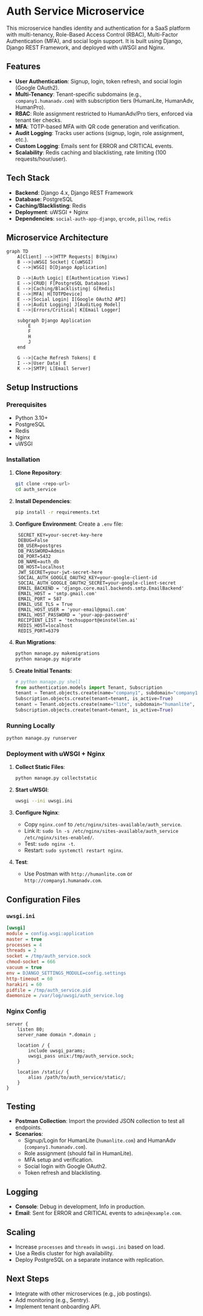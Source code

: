 # Auth Service Microservice

This microservice handles identity and authentication for a SaaS platform with multi-tenancy, Role-Based Access Control (RBAC), Multi-Factor Authentication (MFA), and social login support. It is built using Django, Django REST Framework, and deployed with uWSGI and Nginx.

## Features
- **User Authentication**: Signup, login, token refresh, and social login (Google OAuth2).
- **Multi-Tenancy**: Tenant-specific subdomains (e.g., `company1.humanadv.com`) with subscription tiers (HumanLite, HumanAdv, HumanPro).
- **RBAC**: Role assignment restricted to HumanAdv/Pro tiers, enforced via tenant tier checks.
- **MFA**: TOTP-based MFA with QR code generation and verification.
- **Audit Logging**: Tracks user actions (signup, login, role assignment, etc.).
- **Custom Logging**: Emails sent for ERROR and CRITICAL events.
- **Scalability**: Redis caching and blacklisting, rate limiting (100 requests/hour/user).

## Tech Stack
- **Backend**: Django 4.x, Django REST Framework
- **Database**: PostgreSQL
- **Caching/Blacklisting**: Redis
- **Deployment**: uWSGI + Nginx
- **Dependencies**: `social-auth-app-django`, `qrcode`, `pillow`, `redis`

## Microservice Architecture

```mermaid
graph TD
    A[Client] -->|HTTP Requests| B(Nginx)
    B -->|uWSGI Socket| C(uWSGI)
    C -->|WSGI| D[Django Application]

    D -->|Auth Logic| E[Authentication Views]
    E -->|CRUD| F[PostgreSQL Database]
    E -->|Caching/Blacklisting| G[Redis]
    E -->|MFA| H[TOTPDevice]
    E -->|Social Login| I[Google OAuth2 API]
    E -->|Audit Logging| J[AuditLog Model]
    E -->|Errors/Critical| K[Email Logger]

    subgraph Django Application
        E
        F
        H
        J
    end

    G -->|Cache Refresh Tokens| E
    I -->|User Data| E
    K -->|SMTP| L[Email Server]
```

## Setup Instructions

### Prerequisites
- Python 3.10+
- PostgreSQL
- Redis
- Nginx
- uWSGI

### Installation
1. **Clone Repository**:
   ```bash
   git clone <repo-url>
   cd auth_service
   ```

2. **Install Dependencies**:
   ```bash
   pip install -r requirements.txt
   ```

3. **Configure Environment**:
   Create a `.env` file:
   ```
    SECRET_KEY=your-secret-key-here
    DEBUG=False
    DB_USER=postgres
    DB_PASSWORD=Admin
    DB_PORT=5432
    DB_NAME=auth_db
    DB_HOST=localhost
    JWT_SECRET=your-jwt-secret-here
    SOCIAL_AUTH_GOOGLE_OAUTH2_KEY=your-google-client-id
    SOCIAL_AUTH_GOOGLE_OAUTH2_SECRET=your-google-client-secret
    EMAIL_BACKEND = 'django.core.mail.backends.smtp.EmailBackend'
    EMAIL_HOST = 'smtp.gmail.com'
    EMAIL_PORT = 587
    EMAIL_USE_TLS = True
    EMAIL_HOST_USER = 'your-email@gmail.com'
    EMAIL_HOST_PASSWORD = 'your-app-password'
    RECIPIENT_LIST = 'techsupport@einstellen.ai'
    REDIS_HOST=localhost
    REDIS_PORT=6379
   ```

4. **Run Migrations**:
   ```bash
   python manage.py makemigrations
   python manage.py migrate
   ```

5. **Create Initial Tenants**:
   ```python
   # python manage.py shell
   from authentication.models import Tenant, Subscription
   tenant = Tenant.objects.create(name="company1", subdomain="company1", tier="humanadv")
   Subscription.objects.create(tenant=tenant, is_active=True)
   tenant = Tenant.objects.create(name="lite", subdomain="humanlite", tier="humanlite")
   Subscription.objects.create(tenant=tenant, is_active=True)
   ```

### Running Locally
```bash
python manage.py runserver
```

### Deployment with uWSGI + Nginx
1. **Collect Static Files**:
   ```bash
   python manage.py collectstatic
   ```

2. **Start uWSGI**:
   ```bash
   uwsgi --ini uwsgi.ini
   ```

3. **Configure Nginx**:
   - Copy `nginx.conf` to `/etc/nginx/sites-available/auth_service`.
   - Link it: `sudo ln -s /etc/nginx/sites-available/auth_service /etc/nginx/sites-enabled/`.
   - Test: `sudo nginx -t`.
   - Restart: `sudo systemctl restart nginx`.

4. **Test**:
   - Use Postman with `http://humanlite.com` or `http://company1.humanadv.com`.

## Configuration Files

### `uwsgi.ini`
```ini
[uwsgi]
module = config.wsgi:application
master = true
processes = 4
threads = 2
socket = /tmp/auth_service.sock
chmod-socket = 666
vacuum = true
env = DJANGO_SETTINGS_MODULE=config.settings
http-timeout = 60
harakiri = 60
pidfile = /tmp/auth_service.pid
daemonize = /var/log/uwsgi/auth_service.log
```

### Nginx Config
```nginx
server {
    listen 80;
    server_name domain *.domain ;

    location / {
        include uwsgi_params;
        uwsgi_pass unix:/tmp/auth_service.sock;
    }

    location /static/ {
        alias /path/to/auth_service/static/;
    }
}
```

## Testing
- **Postman Collection**: Import the provided JSON collection to test all endpoints.
- **Scenarios**:
  - Signup/Login for HumanLite (`humanlite.com`) and HumanAdv (`company1.humanadv.com`).
  - Role assignment (should fail in HumanLite).
  - MFA setup and verification.
  - Social login with Google OAuth2.
  - Token refresh and blacklisting.

## Logging
- **Console**: Debug in development, Info in production.
- **Email**: Sent for ERROR and CRITICAL events to `admin@example.com`.

## Scaling
- Increase `processes` and `threads` in `uwsgi.ini` based on load.
- Use a Redis cluster for high availability.
- Deploy PostgreSQL on a separate instance with replication.

## Next Steps
- Integrate with other microservices (e.g., job postings).
- Add monitoring (e.g., Sentry).
- Implement tenant onboarding API.
